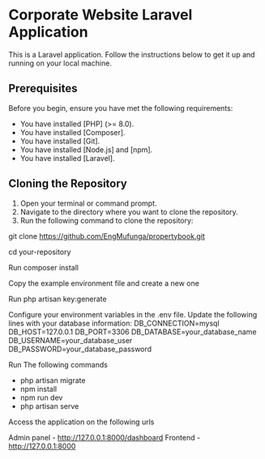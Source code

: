 # Corporate Website Laravel Application

This is a Laravel application. Follow the instructions below to get it up and running on your local machine.

## Prerequisites

Before you begin, ensure you have met the following requirements:
- You have installed [PHP] (>= 8.0).
- You have installed [Composer].
- You have installed [Git].
- You have installed [Node.js] and [npm].
- You have installed [Laravel].

## Cloning the Repository

1. Open your terminal or command prompt.
2. Navigate to the directory where you want to clone the repository.
3. Run the following command to clone the repository:

git clone https://github.com/EngMufunga/propertybook.git

cd your-repository

Run composer install

Copy the example environment file and create a new one

Run php artisan key:generate

Configure your environment variables in the .env file. Update the following lines with your database information:
DB_CONNECTION=mysql
DB_HOST=127.0.0.1
DB_PORT=3306
DB_DATABASE=your_database_name
DB_USERNAME=your_database_user
DB_PASSWORD=your_database_password

Run The following commands
- php artisan migrate
- npm install
- npm run dev
- php artisan serve


Access the application on the following urls

Admin panel - http://127.0.0.1:8000/dashboard
Frontend - http://127.0.0.1:8000


